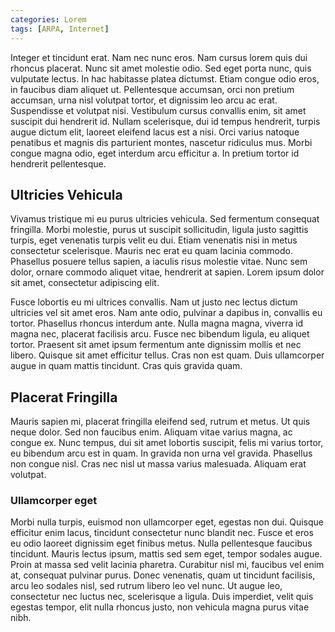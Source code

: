 ```yaml
---
categories: Lorem
tags: [ARPA, Internet]
---
```


Integer et tincidunt erat. Nam nec nunc eros. Nam cursus lorem quis dui rhoncus placerat. Nunc sit amet molestie odio. Sed eget porta nunc, quis vulputate lectus. In hac habitasse platea dictumst. Etiam congue odio eros, in faucibus diam aliquet ut. Pellentesque accumsan, orci non pretium accumsan, urna nisl volutpat tortor, et dignissim leo arcu ac erat. Suspendisse et volutpat nisi. Vestibulum cursus convallis enim, sit amet suscipit dui hendrerit id. Nullam scelerisque, dui id tempus hendrerit, turpis augue dictum elit, laoreet eleifend lacus est a nisi. Orci varius natoque penatibus et magnis dis parturient montes, nascetur ridiculus mus. Morbi congue magna odio, eget interdum arcu efficitur a. In pretium tortor id hendrerit pellentesque.

## Ultricies Vehicula

Vivamus tristique mi eu purus ultricies vehicula. Sed fermentum consequat fringilla. Morbi molestie, purus ut suscipit sollicitudin, ligula justo sagittis turpis, eget venenatis turpis velit eu dui. Etiam venenatis nisi in metus consectetur scelerisque. Mauris nec erat eu quam lacinia commodo. Phasellus posuere tellus sapien, a iaculis risus molestie vitae. Nunc sem dolor, ornare commodo aliquet vitae, hendrerit at sapien. Lorem ipsum dolor sit amet, consectetur adipiscing elit.

Fusce lobortis eu mi ultrices convallis. Nam ut justo nec lectus dictum ultricies vel sit amet eros. Nam ante odio, pulvinar a dapibus in, convallis eu tortor. Phasellus rhoncus interdum ante. Nulla magna magna, viverra id magna nec, placerat facilisis arcu. Fusce nec bibendum ligula, eu aliquet tortor. Praesent sit amet ipsum fermentum ante dignissim mollis et nec libero. Quisque sit amet efficitur tellus. Cras non est quam. Duis ullamcorper augue in quam mattis tincidunt. Cras quis gravida quam.

## Placerat Fringilla

Mauris sapien mi, placerat fringilla eleifend sed, rutrum et metus. Ut quis neque dolor. Sed non faucibus enim. Aliquam vitae varius magna, ac congue ex. Nunc tempus, dui sit amet lobortis suscipit, felis mi varius tortor, eu bibendum arcu est in quam. In gravida non urna vel gravida. Phasellus non congue nisl. Cras nec nisl ut massa varius malesuada. Aliquam erat volutpat.

### Ullamcorper eget

Morbi nulla turpis, euismod non ullamcorper eget, egestas non dui. Quisque efficitur enim lacus, tincidunt consectetur nunc blandit nec. Fusce et eros eu odio laoreet dignissim eget finibus metus. Nulla pellentesque faucibus tincidunt. Mauris lectus ipsum, mattis sed sem eget, tempor sodales augue. Proin at massa sed velit lacinia pharetra. Curabitur nisl mi, faucibus vel enim at, consequat pulvinar purus. Donec venenatis, quam ut tincidunt facilisis, arcu leo sodales nisl, sed rutrum libero leo vel nunc. Ut augue leo, consectetur nec luctus nec, scelerisque a ligula. Duis imperdiet, velit quis egestas tempor, elit nulla rhoncus justo, non vehicula magna purus vitae nibh.
